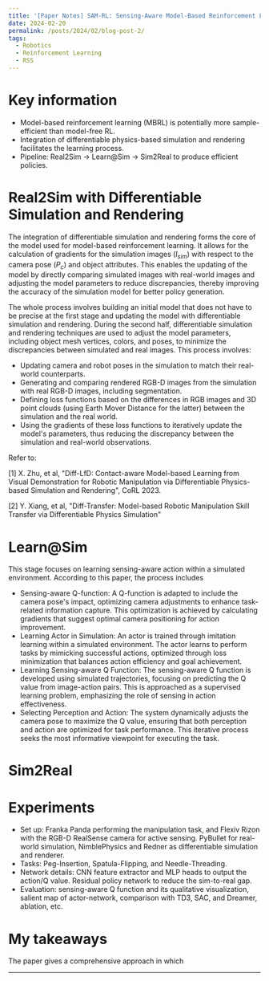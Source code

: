 ```yaml
---
title: '[Paper Notes] SAM-RL: Sensing-Aware Model-Based Reinforcement Learning via Differentiable Physics-Based Simulation and Rendering - RSS 2023'
date: 2024-02-20
permalink: /posts/2024/02/blog-post-2/
tags:
  - Robotics
  - Reinforcement Learning
  - RSS
---
```


Key information
===
- Model-based reinforcement learning (MBRL) is potentially more sample-efficient than model-free RL.
- Integration of differentiable physics-based simulation and rendering facilitates the learning process.
- Pipeline: Real2Sim -> Learn@Sim -> Sim2Real to produce efficient policies.


Real2Sim with Differentiable Simulation and Rendering
===
The integration of differentiable simulation and rendering forms the core of the model used for model-based reinforcement learning. It allows for the calculation of gradients for the simulation images ($I_{sim}$) with respect to the camera pose ($P_c$) and object attributes. This enables the updating of the model by directly comparing simulated images with real-world images and adjusting the model parameters to reduce discrepancies, thereby improving the accuracy of the simulation model for better policy generation.

The whole process involves building an initial model that does not have to be precise at the first stage and updating the model with differentiable simulation and rendering. During the second half, differentiable simulation and rendering techniques are used to adjust the model parameters, including object mesh vertices, colors, and poses, to minimize the discrepancies between simulated and real images. This process involves:

- Updating camera and robot poses in the simulation to match their real-world counterparts.
- Generating and comparing rendered RGB-D images from the simulation with real RGB-D images, including segmentation.
- Defining loss functions based on the differences in RGB images and 3D point clouds (using Earth Mover Distance for the latter) between the simulation and the real world.
- Using the gradients of these loss functions to iteratively update the model's parameters, thus reducing the discrepancy between the simulation and real-world observations.

Refer to:

[1] X. Zhu, et al, "Diff-LfD: Contact-aware Model-based Learning from Visual Demonstration for Robotic Manipulation via Differentiable Physics-based Simulation and Rendering", CoRL 2023.

[2] Y. Xiang, et al, "Diff-Transfer: Model-based Robotic Manipulation Skill Transfer via Differentiable Physics Simulation" 

Learn@Sim
===
This stage focuses on learning sensing-aware action within a simulated environment. According to this paper, the process includes

 - Sensing-aware Q-function: A Q-function is adapted to include the camera pose's impact, optimizing camera adjustments to enhance task-related information capture. This optimization is achieved by calculating gradients that suggest optimal camera positioning for action improvement.
 - Learning Actor in Simulation: An actor is trained through imitation learning within a simulated environment. The actor learns to perform tasks by mimicking successful actions, optimized through loss minimization that balances action efficiency and goal achievement.
 - Learning Sensing-aware Q Function: The sensing-aware Q function is developed using simulated trajectories, focusing on predicting the Q value from image-action pairs. This is approached as a supervised learning problem, emphasizing the role of sensing in action effectiveness.
 - Selecting Perception and Action: The system dynamically adjusts the camera pose to maximize the Q value, ensuring that both perception and action are optimized for task performance. This iterative process seeks the most informative viewpoint for executing the task.

Sim2Real
===


Experiments
===
- Set up: Franka Panda performing the manipulation task, and Flexiv Rizon with the RGB-D RealSense camera for active sensing. PyBullet for real-world simulation, NimblePhysics and Redner as differentiable simulation and renderer.
- Tasks: Peg-Insertion, Spatula-Flipping, and Needle-Threading.
- Network details: CNN feature extractor and MLP heads to output the action/Q value. Residual policy network to reduce the sim-to-real gap.
- Evaluation: sensing-aware Q function and its qualitative visualization, salient map of actor-network, comparison with TD3, SAC, and Dreamer, ablation, etc.

My takeaways
===
The paper gives a comprehensive approach in which 

------

